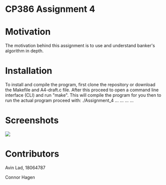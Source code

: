 # CP386 Assignment 4

# Motivation
The motivation behind this assignment is to use and understand banker's algorithm in depth. 

# Installation

To install and compile the program, first clone the repository or download the Makefile and A4-draft.c file. After this proceed to open a command line interface (CLI) and run "make". This will compile the program for you then to run the actual program proceed with: ./Assignment_4 ... ... ... ...

# Screenshots

![](C:\Users\vinay\Desktop\Capture.PNG)

# Contributors

Avin Lad, 18064787

Connor Hagen

